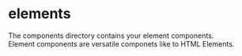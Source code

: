 # elements
The components directory contains your element components.  
Element components are versatile componets like to HTML Elements.
